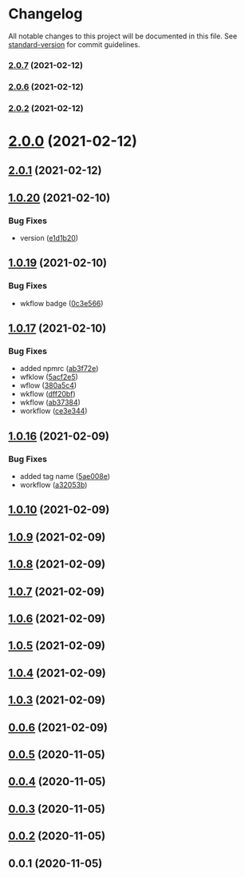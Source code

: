 # Changelog

All notable changes to this project will be documented in this file. See [standard-version](https://github.com/conventional-changelog/standard-version) for commit guidelines.

### [2.0.7](https://github.com/FullStackMaster1/fsms-angular-pubsub/compare/v2.0.6...v2.0.7) (2021-02-12)

### [2.0.6](https://github.com/FullStackMaster1/fsms-angular-pubsub/compare/v2.0.2...v2.0.6) (2021-02-12)

### [2.0.2](https://github.com/FullStackMaster1/fsms-angular-pubsub/compare/v2.0.1...v2.0.2) (2021-02-12)

# [2.0.0](https://github.com/FullStackMaster1/fsms-angular-pubsub/compare/v2.0.1...v2.0.0) (2021-02-12)



## [2.0.1](https://github.com/FullStackMaster1/fsms-angular-pubsub/compare/v1.0.20...v2.0.1) (2021-02-12)



## [1.0.20](https://github.com/FullStackMaster1/fsms-angular-pubsub/compare/v1.0.19...v1.0.20) (2021-02-10)


### Bug Fixes

* version ([e1d1b20](https://github.com/FullStackMaster1/fsms-angular-pubsub/commit/e1d1b202eeead8acb219c34aac5721c5aceda5cb))



## [1.0.19](https://github.com/FullStackMaster1/fsms-angular-pubsub/compare/v1.0.17...v1.0.19) (2021-02-10)


### Bug Fixes

* wkflow badge ([0c3e566](https://github.com/FullStackMaster1/fsms-angular-pubsub/commit/0c3e566b7b91e7c5e8d2eac141f7c07db58721db))



## [1.0.17](https://github.com/FullStackMaster1/fsms-angular-pubsub/compare/v1.0.16...v1.0.17) (2021-02-10)


### Bug Fixes

* added npmrc ([ab3f72e](https://github.com/FullStackMaster1/fsms-angular-pubsub/commit/ab3f72ea376769c1761a8e35f8149c6c73adca27))
* wfklow ([5acf2e5](https://github.com/FullStackMaster1/fsms-angular-pubsub/commit/5acf2e51d4be61c07d9d7a28f51b1762f38727af))
* wflow ([380a5c4](https://github.com/FullStackMaster1/fsms-angular-pubsub/commit/380a5c4d37f37b2cfe980502b80abb1798d1b2cf))
* wkflow ([dff20bf](https://github.com/FullStackMaster1/fsms-angular-pubsub/commit/dff20bfac0d7c9828d711cf40aa2bbf408e28665))
* wkflow ([ab37384](https://github.com/FullStackMaster1/fsms-angular-pubsub/commit/ab37384e9ae2fd229355674e6ced55d7e7c9eb79))
* workflow ([ce3e344](https://github.com/FullStackMaster1/fsms-angular-pubsub/commit/ce3e344616eb5c2a541e5f8cdaf4d39ae59abf2d))



## [1.0.16](https://github.com/FullStackMaster1/fsms-angular-pubsub/compare/v1.0.10...v1.0.16) (2021-02-09)


### Bug Fixes

* added tag name ([5ae008e](https://github.com/FullStackMaster1/fsms-angular-pubsub/commit/5ae008e96fcb7a545b58a797c4e9eb31dea851dd))
* workflow ([a32053b](https://github.com/FullStackMaster1/fsms-angular-pubsub/commit/a32053b2e93ae7006a0017ea825a88c8a66efb65))



## [1.0.10](https://github.com/FullStackMaster1/fsms-angular-pubsub/compare/v1.0.9...v1.0.10) (2021-02-09)



## [1.0.9](https://github.com/FullStackMaster1/fsms-angular-pubsub/compare/v1.0.8...v1.0.9) (2021-02-09)



## [1.0.8](https://github.com/FullStackMaster1/fsms-angular-pubsub/compare/v1.0.7...v1.0.8) (2021-02-09)



## [1.0.7](https://github.com/FullStackMaster1/fsms-angular-pubsub/compare/v1.0.6...v1.0.7) (2021-02-09)



## [1.0.6](https://github.com/FullStackMaster1/fsms-angular-pubsub/compare/v1.0.5...v1.0.6) (2021-02-09)



## [1.0.5](https://github.com/FullStackMaster1/fsms-angular-pubsub/compare/v1.0.4...v1.0.5) (2021-02-09)



## [1.0.4](https://github.com/FullStackMaster1/fsms-angular-pubsub/compare/v1.0.3...v1.0.4) (2021-02-09)



## [1.0.3](https://github.com/FullStackMaster1/fsms-angular-pubsub/compare/v0.0.6...v1.0.3) (2021-02-09)



## [0.0.6](https://github.com/FullStackMaster1/fsms-angular-pubsub/compare/v0.0.5...v0.0.6) (2021-02-09)



## [0.0.5](https://github.com/FullStackMaster1/fsms-angular-pubsub/compare/v0.0.4...v0.0.5) (2020-11-05)



## [0.0.4](https://github.com/FullStackMaster1/fsms-angular-pubsub/compare/v0.0.3...v0.0.4) (2020-11-05)



## [0.0.3](https://github.com/FullStackMaster1/fsms-angular-pubsub/compare/v0.0.2...v0.0.3) (2020-11-05)



## [0.0.2](https://github.com/FullStackMaster1/fsms-angular-pubsub/compare/v0.0.1...v0.0.2) (2020-11-05)



## 0.0.1 (2020-11-05)
